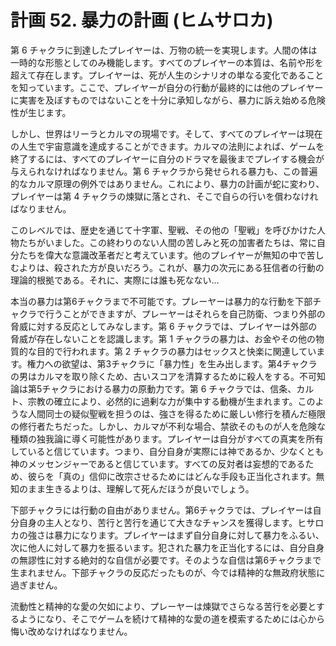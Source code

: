 # 計画 52. 暴力の計画 (ヒムサロカ)

第 6 チャクラに到達したプレイヤーは、万物の統一を実現します。人間の体は一時的な形態としてのみ機能します。すべてのプレイヤーの本質は、名前や形を超えて存在します。プレイヤーは、死が人生のシナリオの単なる変化であることを知っています。ここで、プレイヤーが自分の行動が最終的には他のプレイヤーに実害を及ぼすものではないことを十分に承知しながら、暴力に訴え始める危険性が生じます。

しかし、世界はリーラとカルマの現場です。そして、すべてのプレイヤーは現在の人生で宇宙意識を達成することができます。カルマの法則によれば、ゲームを終了するには、すべてのプレイヤーに自分のドラマを最後までプレイする機会が与えられなければなりません。第 6 チャクラから発せられる暴力も、この普遍的なカルマ原理の例外ではありません。これにより、暴力の計画が蛇に変わり、プレイヤーは第 4 チャクラの煉獄に落とされ、そこで自らの行いを償わなければなりません。

このレベルでは、歴史を通じて十字軍、聖戦、その他の「聖戦」を呼びかけた人物たちがいました。この終わりのない人間の苦しみと死の加害者たちは、常に自分たちを偉大な意識改革者だと考えています。他のプレイヤーが無知の中で苦しむよりは、殺された方が良いだろう。これが、暴力の次元にある狂信者の行動の理論的根拠である。それに、実際には誰も死なない…

本当の暴力は第6チャクラまで不可能です。プレーヤーは暴力的な行動を下部チャクラで行うことができますが、プレーヤーはそれらを自己防衛、つまり外部の脅威に対する反応としてみなします。第 6 チャクラでは、プレイヤーは外部の脅威が存在しないことを認識します。第 1 チャクラの暴力は、お金やその他の物質的な目的で行われます。第 2 チャクラの暴力はセックスと快楽に関連しています。権力への欲望は、第3チャクラに「暴力性」を生み出します。第4チャクラの男はカルマを取り除くため、古いスコアを清算するために殺人をする。不可知論は第5チャクラにおける暴力の原動力です。第 6 チャクラでは、信条、カルト、宗教の確立により、必然的に過剰な力が集中する動機が生まれます。このような人間同士の疑似聖戦を担うのは、強さを得るために厳しい修行を積んだ極限の修行者たちだった。しかし、カルマが不利な場合、禁欲そのものが人を危険な種類の独我論に導く可能性があります。プレイヤーは自分がすべての真実を所有していると信じています。つまり、自分自身が実際には神であるか、少なくとも神のメッセンジャーであると信じています。すべての反対者は妄想的であるため、彼らを「真の」信仰に改宗させるためにはどんな手段も正当化されます。無知のまま生きるよりは、理解して死んだほうが良いでしょう。

下部チャクラには行動の自由がありません。第6チャクラでは、プレイヤーは自分自身の主人となり、苦行と苦行を通じて大きなチャンスを獲得します。ヒサロカの強さは暴力になります。プレイヤーはまず自分自身に対して暴力をふるい、次に他人に対して暴力を振るいます。犯された暴力を正当化するには、自分自身の無謬性に対する絶対的な自信が必要です。そのような自信は第6チャクラまで生まれません。下部チャクラの反応だったものが、今では精神的な無政府状態に過ぎません。

流動性と精神的な愛の欠如により、プレーヤーは煉獄でさらなる苦行を必要とするようになり、そこでゲームを続けて精神的な愛の道を模索するためには心から悔い改めなければなりません。
